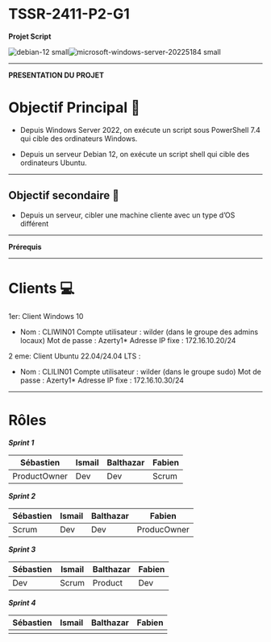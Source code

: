 # TSSR-2411-P2-G1

**Projet Script**

 ![debian-12 small](https://github.com/user-attachments/assets/06d1e488-fcc1-4d70-9ba8-ea322695e98a)![microsoft-windows-server-20225184 small](https://github.com/user-attachments/assets/af86e8a1-de24-4946-b7fe-11f0b8386d58)


---
**PRESENTATION DU PROJET**

# Objectif Principal  🥅

-  Depuis Windows Server 2022, on exécute un script sous PowerShell 7.4 qui cible des ordinateurs Windows.

-  Depuis un serveur Debian 12, on exécute un script shell qui cible des ordinateurs Ubuntu.

---
## Objectif secondaire  🎯

-  Depuis un serveur, cibler une machine cliente avec un type d’OS différent

---
**Prérequis**


---
# Clients 💻

1er: Client Windows 10
-  Nom : CLIWIN01
   Compte utilisateur : wilder (dans le groupe des admins locaux)
   Mot de passe : Azerty1*
   Adresse IP fixe : 172.16.10.20/24

2 eme: Client Ubuntu 22.04/24.04 LTS :
 -  Nom : CLILIN01
    Compte utilisateur : wilder (dans le groupe sudo)
    Mot de passe : Azerty1*
    Adresse IP fixe : 172.16.10.30/24
 
---
 # Rôles 
 ***_Sprint 1_***

 |  Sébastien  |  Ismail  |  Balthazar  |  Fabien  |
 | ----------- | -------- | ----------- | -------- |
 | ProductOwner|   Dev    |    Dev      | Scrum    |

  ***_Sprint 2_***

  | Sébastien  |  Ismail  |  Balthazar  |  Fabien  |
  | ---------  | -------  | ----------  | -------  |
  | Scrum      |   Dev    |    Dev      | ProducOwner  | 

  ***_Sprint 3_***
  
  | Sébastien  |  Ismail  |  Balthazar  |  Fabien  |
  | ---------  | -------  | ----------  | -------  |
  |  Dev       | Scrum    | Product     |  Dev     |

  ***_Sprint 4_***

  | Sébastien  |  Ismail  |  Balthazar  |  Fabien  |
  | ---------  | -------  | ----------  | -------  |
  |            |          |             |          |

 




  
  
